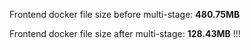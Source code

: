 Frontend docker file size before multi-stage: **480.75MB**

Frontend docker file size after multi-stage: **128.43MB** !!!

